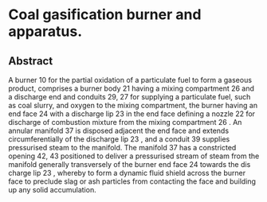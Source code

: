# Coal gasification burner and apparatus.

## Abstract
A burner 10 for the partial oxidation of a particulate fuel to form a gaseous product, comprises a burner body 21 having a mixing compartment 26 and a discharge end and conduits 29, 27 for supplying a particulate fuel, such as coal slurry, and oxygen to the mixing compartment, the burner having an end face 24 with a discharge lip 23 in the end face defining a nozzle 22 for discharge of combustion mixture from the mixing compartment 26 . An annular manifold 37 is disposed adjacent the end face and extends circumferentially of the discharge lip 23 , and a conduit 39 supplies pressurised steam to the manifold. The manifold 37 has a constricted opening 42, 43 positioned to deliver a pressurised stream of steam from the manifold generally transversely of the burner end face 24 towards the dis charge lip 23 , whereby to form a dynamic fluid shield across the burner face to preclude slag or ash particles from contacting the face and building up any solid accumulation.